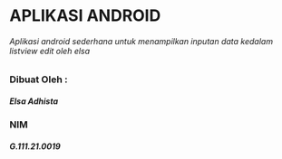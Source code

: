 # APLIKASI ANDROID
###### Aplikasi android sederhana untuk menampilkan inputan data kedalam listview edit oleh elsa 

### Dibuat Oleh :
##### Elsa Adhista
### NIM
##### G.111.21.0019
